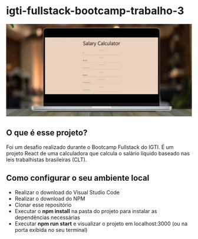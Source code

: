 # igti-fullstack-bootcamp-trabalho-3

<img src="https://github.com/samlatavares/igti-fullstack-bootcamp-trabalho-3/blob/main/images/project_screenshot.jpg" alt="Captura de tela do projeto."></img>

## O que é esse projeto?
Foi um desafio realizado durante o Bootcamp Fullstack do IGTI.
É um projeto React de uma calculadora que calcula o salário líquido baseado nas leis trabalhistas brasileiras (CLT).

## Como configurar o seu ambiente local
- Realizar o download do Visual Studio Code
- Realizar o download do NPM
- Clonar esse repositório
- Executar o <b>npm install</b> na pasta do projeto para instalar as dependências necessárias
- Executar <b>npm run start</b> e visualizar o projeto em localhost:3000 (ou na porta exibida no seu terminal)